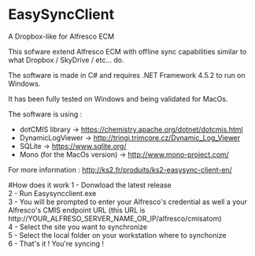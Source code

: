 # EasySyncClient
A Dropbox-like for Alfresco ECM

This sofware extend Alfresco ECM with offline sync capabilities similar to what Dropbox / SkyDrive / etc... do.

The software is made in C# and requires .NET Framework 4.5.2 to run on Windows.

It has been fully tested on Windows and being validated for MacOs.

The software is using :
  - dotCMIS library -> https://chemistry.apache.org/dotnet/dotcmis.html
  - DynamicLogViewer -> http://tringi.trimcore.cz/Dynamic_Log_Viewer
  - SQLite -> https://www.sqlite.org/
  - Mono (for the MacOs version) -> http://www.mono-project.com/

For more information : http://ks2.fr/produits/ks2-easysync-client-en/

#How does it work
1 - Donwload the latest release<br/>
2 - Run Easysyncclient.exe<br/>
3 - You will be prompted to enter your Alfresco's credential as well a your Alfresco's CMIS endpoint URL (this URL is http://YOUR_ALFRESO_SERVER_NAME_OR_IP/alfresco/cmisatom) <br/>
4 - Select the site you want to synchronize<br/>
5 - Select the local folder on your workstation where to synchonize<br/>
6 - That's it ! You're syncing !
